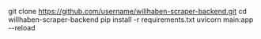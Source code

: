 git clone https://github.com/username/willhaben-scraper-backend.git
cd willhaben-scraper-backend
pip install -r requirements.txt
uvicorn main:app --reload
